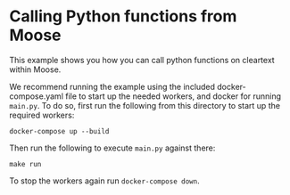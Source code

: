 # Calling Python functions from Moose

This example shows you how you can call python functions on cleartext within Moose.

We recommend running the example using the included docker-compose.yaml file to start up the needed workers, and docker for running `main.py`. To do so, first run the following from this directory to start up the required workers:

```
docker-compose up --build
```

Then run the following to execute `main.py` against there:

```
make run
```

To stop the workers again run `docker-compose down`.
